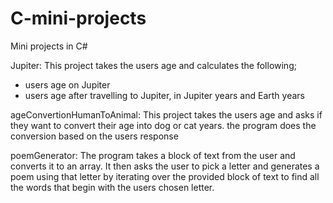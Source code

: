 # C-mini-projects
Mini projects in C#

Jupiter:
This project takes the users age and calculates the following;
- users age on Jupiter
- users age after travelling to Jupiter, in Jupiter years and Earth years

ageConvertionHumanToAnimal:
This project takes the users age and asks if they want to convert their age into dog or cat years. the program does the conversion based on the users response

poemGenerator:
The program takes a block of text from the user and converts it to an array. It then asks the user to pick a letter and generates a poem using that letter by iterating over the provided block of text to find all the words that begin with the users chosen letter.

